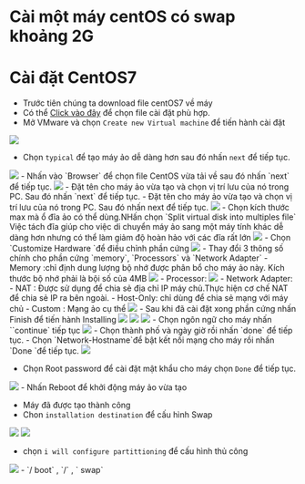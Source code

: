 # Cài một máy centOS có swap khoảng 2G

<a name ="Cài đặt CentOS7"></a>

# Cài đặt CentOS7

- Trước tiên chúng ta download file centOS7 về máy 
- Có thể [Click vào đây](http://isoredirect.centos.org/centos/7/isos/x86_64) để chọn file cài đặt phù hợp.
- Mở VMware và chọn `Create new Virtual machine` để tiến hành cài đặt 
<img src="https://imgur.com/wbnvZYq.jpg">

- Chọn `typical` để tạo máy ảo dễ dàng hơn sau đó nhấn `next` để tiếp tục.
<img src ="https://imgur.com/uvCBpd4.jpg">
- Nhấn vào `Browser` để chọn file CentOS vừa tải về sau đó nhấn `next` để tiếp tục.
<img src ="https://imgur.com/yAF01F8.jpg">
- Đặt tên cho máy ảo vừa tạo và chọn vị trí lưu của nó trong PC. Sau đó nhấn `next` để tiếp tục.
- Đặt tên cho máy ảo vừa tạo và chọn vị trí lưu của nó trong PC. Sau đó nhấn next để tiếp tục.
<img src ="https://imgur.com/5LyWfrX.jpg">
- Chọn kích thước max mà ổ đĩa ảo có thể dùng.NHấn chọn `Split virtual disk into multiples file` Việc tách đĩa giúp cho việc di chuyển máy ảo sang một máy tính khác dễ dàng hơn nhưng có thể làm giảm độ hoàn hảo với các đĩa rất lớn
<img src ="https://imgur.com/YWC86aL.jpg">
- Chọn `Customize Hardware `để điều chỉnh phần cứng
<img src ="https://imgur.com/Rk1FJBH.jpg">
- Thay đổi 3 thông số chính cho phần cứng `memory`, `Processors` và `Network Adapter`
    - Memory :chỉ định dung lượng bộ nhớ được phân bổ cho máy ảo này. Kích thước bộ nhớ phải là bội số của 4MB
    <img src ="https://imgur.com/pAjaBfv.jpg">
    - Processor:
    <img src ="https://imgur.com/es3HJsF.jpg">
    - Network Adapter:
        - NAT : Được sử dụng để chia sẻ địa chỉ IP máy chủ.Thực hiện cơ chế NAT để chia sẻ IP ra bên ngoài.
        - Host-Only: chỉ dùng để chia sẻ mạng với máy chủ
        - Custom : Mạng ảo cụ thể
    <img src ="https://imgur.com/y1hHiQ6.jpg">
 - Sau khi đã cài đặt xong phần cứng nhấn Finish để tiến hành Installing
    <img src ="https://imgur.com/zgcWLm2.jpg">

<img src ="https://imgur.com/RwOjeRR.jpg">

<img src ="https://imgur.com/DzipciC.jpg">
- Chọn ngôn ngữ cho máy nhấn ``continue` tiếp tục
<img src ="https://imgur.com/AZYvDKL.jpg">
- Chọn thành phố và ngày giờ rồi nhấn `done` để tiếp tục.
- Chọn `Network-Hostname`để bật kết nối mạng cho máy rồi nhấn `Done `để tiếp tục.
<img src ="https://imgur.com/nvqtmmr.jpg">

- Chọn Root password để cài đặt mật khẩu cho máy chọn `Done` để tiếp tục.
<img src ="https://imgur.com/DYOT12T.jpg">
- Nhấn Reboot để khởi động máy ảo vừa tạo

- Máy đã được tạo thành công
- Chon `installation destination` để cấu hình Swap
<img src="https://imgur.com/v8AjkxQ.jpg">


<img src="https://imgur.com/2XIVCPh.jpg">

- chọn `i will configure partittioning` để cấu hình thủ công

<img src="https://imgur.com/1iJMIQ1.jpg">
- `/ boot`   , `/`  ,  ` swap`
